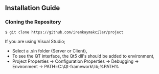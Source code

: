 ## Installation Guide
### Cloning the Repository

```
$ git clone https://github.com/iremkaymakcilar/project
```

If you are using Visual Studio;
- Select a .sln folder (Server or Client),
- To see the QT interface, the Qt5 dll's should be added to environment,
- Project Properties -> Configuration Properties -> Debugging -> Environment -> PATH=C:\Qt-framework\lib;%PATH%
